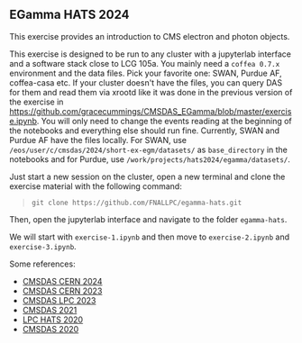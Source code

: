 EGamma HATS 2024
---------------
This exercise provides an introduction to CMS electron and photon objects.

This exercise is designed to be run to any cluster with a jupyterlab interface and a software stack close to LCG 105a. You mainly need a `coffea 0.7.x` environment and the data files. Pick your favorite one: SWAN, Purdue AF, coffea-casa etc.
If your cluster doesn't have the files, you can query DAS for them and read them via xrootd like it was done in the previous version of the exercise in https://github.com/gracecummings/CMSDAS_EGamma/blob/master/exercise.ipynb.
You will only need to change the events reading at the beginning of the notebooks and everything else should run fine.
Currently, SWAN and Purdue AF have the files locally. For SWAN, use `/eos/user/c/cmsdas/2024/short-ex-egm/datasets/` as `base_directory` in the notebooks and for Purdue, use `/work/projects/hats2024/egamma/datasets/`.

Just start a new session on the cluster, open a new terminal and clone the exercise material with the following command:

>`git clone https://github.com/FNALLPC/egamma-hats.git`

Then, open the jupyterlab interface and navigate to the folder `egamma-hats`.

We will start with `exercise-1.ipynb` and then move to `exercise-2.ipynb` and `exercise-3.ipynb`.

Some references:
 - [CMSDAS CERN 2024](https://indico.cern.ch/event/1388937/)
 - [CMSDAS CERN 2023](https://indico.cern.ch/event/1257234/)
 - [CMSDAS LPC 2023](https://twiki.cern.ch/twiki/bin/view/CMS/SWGuideCMSDataAnalysisSchoolLPC2023EGammaShortExercise)
 - [CMSDAS 2021](https://twiki.cern.ch/twiki/bin/view/CMS/SWGuideCMSDataAnalysisSchoolLPC2021EGammaExercise)
 - [LPC HATS 2020](https://twiki.cern.ch/twiki/bin/view/CMS/EGammaHATSatLPC2020)
 - [CMSDAS 2020](https://twiki.cern.ch/twiki/bin/view/CMS/SWGuideCMSDataAnalysisSchoolLPC2020EGammaExercise)
